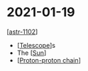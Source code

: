 # 2021-01-19

[[astr-1102]]

- [[Telescope]]s
- The [[Sun]]
- [[Proton-proton chain]]

[//begin]: # "Autogenerated link references for markdown compatibility"
[astr-1102]: astr-1102 "ASTR 1102 - Intro to Stars and Galaxies"
[Telescope]: telescope "Telescope"
[Sun]: sun "Sun"
[Proton-proton chain]: proton-proton-chain "Proton-Proton Chain"
[//end]: # "Autogenerated link references"